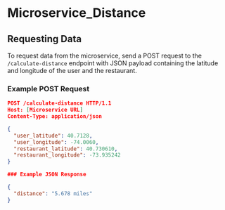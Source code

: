 # Microservice_Distance

## Requesting Data

To request data from the microservice, send a POST request to the `/calculate-distance` endpoint with JSON payload containing the latitude and longitude of the user and the restaurant.

### Example POST Request

```json
POST /calculate-distance HTTP/1.1
Host: [Microservice URL]
Content-Type: application/json

{
  "user_latitude": 40.7128,
  "user_longitude": -74.0060,
  "restaurant_latitude": 40.730610,
  "restaurant_longitude": -73.935242
}

### Example JSON Response

{
  "distance": "5.678 miles"
}

